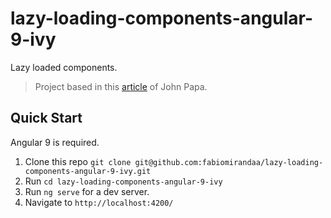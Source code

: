 # lazy-loading-components-angular-9-ivy

Lazy loaded components.

> Project based in this [article](https://johnpapa.net/angular-9-lazy-loading-components/) of John Papa.

## Quick Start

Angular 9 is required.

1. Clone this repo `git clone git@github.com:fabiomirandaa/lazy-loading-components-angular-9-ivy.git`
1. Run `cd lazy-loading-components-angular-9-ivy`
1. Run `ng serve` for a dev server.
1. Navigate to `http://localhost:4200/`

